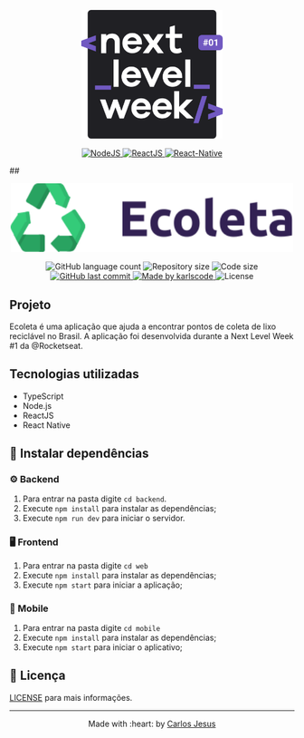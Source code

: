 <p align="center">
    <img src=".github/nlw.svg" width="250">
</p>
<p align="center">
      <a href="https://nodejs.org/en/">
        <img src="https://img.shields.io/static/v1?label=Node&message=JS&color=blue?style=plastic&logo=Node.js" alt="NodeJS" />
      </a>
      <a href="https://reactjs.org/">
        <img src="https://img.shields.io/static/v1?label=React&message=JS&color=blue?style=plastic&logo=React" alt="ReactJS" />
      </a>
      <a href="https://reactnative.dev/">
        <img src="https://img.shields.io/static/v1?label=React&message=Native&color=blue?style=plastic&logo=React" alt="React-Native" />
      </a>
    </p>
##
<p align="center">
    <img src=".github/logo.svg" width="500">
</p>

<p align="center">
  <img alt="GitHub language count" src="https://img.shields.io/github/languages/count/karlscode/e-coleta?color=brightgreen">

  <img alt="Repository size" src="https://img.shields.io/github/repo-size/karlscode/e-coleta?color=brightgreen">
  <img alt="Code size" src="https://img.shields.io/github/languages/code-size/karlscode/e-coleta?color=brightgreen">
  
  <a href="https://github.com/karlscode/e-coleta/commits/master">
    <img alt="GitHub last commit" src="https://img.shields.io/github/last-commit/karlscode/e-coleta?color=brightgreen">
  </a>
	
  <a href="https://www.linkedin.com/in/carlos-anderson-ti/">  
    <img alt="Made by karlscode" src="https://img.shields.io/badge/made%20by-karlscode-brightgreen">
  </a>

  <img alt="License" src="https://img.shields.io/badge/license-MIT-brightgreen">
</p>

## Projeto
 Ecoleta é uma aplicação que ajuda a encontrar pontos de coleta de lixo reciclável no Brasil. A aplicação foi desenvolvida durante a Next Level Week #1 da @Rocketseat.

## Tecnologias utilizadas

- TypeScript
- Node.js
- ReactJS
- React Native

## :wrench: Instalar dependências

### :gear: Backend

1. Para entrar na pasta digite `cd backend`.
2. Execute `npm install` para instalar as dependências;
3. Execute `npm run dev` para iniciar o servidor.

### :desktop_computer: Frontend

1. Para entrar na pasta digite `cd web`
2. Execute `npm install` para instalar as dependências;
3. Execute `npm start` para iniciar a aplicação;

### :iphone: Mobile

1. Para entrar na pasta digite `cd mobile`
2. Execute `npm install` para instalar as dependências;
3. Execute `npm start` para iniciar o aplicativo;

## :page_facing_up: Licença

[LICENSE](.github/LICENSE.md) para mais informações.

---

<p align="center">
    Made with :heart: by <a href="https://github.com/karlscode">Carlos Jesus</a>
</p>

